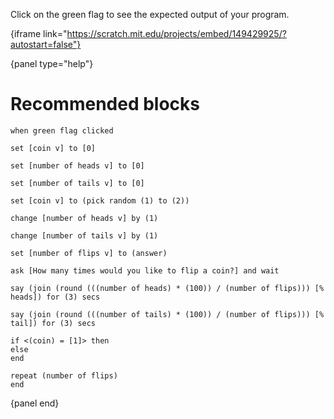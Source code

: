Click on the green flag to see the expected output of your program.

{iframe link="https://scratch.mit.edu/projects/embed/149429925/?autostart=false"}

{panel type="help"}

# Recommended blocks

```scratch
when green flag clicked
```

```scratch
set [coin v] to [0]

set [number of heads v] to [0]

set [number of tails v] to [0]

set [coin v] to (pick random (1) to (2))

change [number of heads v] by (1)

change [number of tails v] by (1)

set [number of flips v] to (answer)
```

```scratch
ask [How many times would you like to flip a coin?] and wait
```

```scratch
say (join (round (((number of heads) * (100)) / (number of flips))) [% heads]) for (3) secs

say (join (round (((number of tails) * (100)) / (number of flips))) [% tail]) for (3) secs
```

```scratch
if <(coin) = [1]> then
else
end

repeat (number of flips)
end
```

{panel end}
